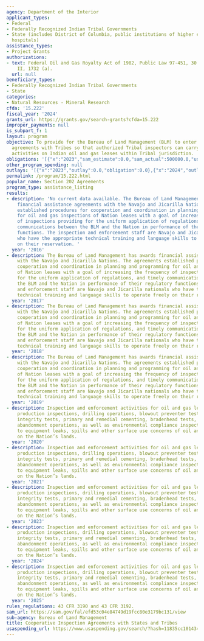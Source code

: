 ```yaml
---
agency: Department of the Interior
applicant_types:
- Federal
- Federally Recognized Indian Tribal Governments
- State (includes District of Columbia, public institutions of higher education and
  hospitals)
assistance_types:
- Project Grants
authorizations:
- text: Federal Oil and Gas Royalty Act of 1982, Public Law 97-451, 30 U.S.C, Subchapter
    II, 1732 (a).
  url: null
beneficiary_types:
- Federally Recognized Indian Tribal Governments
- State
categories:
- Natural Resources - Mineral Research
cfda: '15.222'
fiscal_year: '2024'
grants_url: https://grants.gov/search-grants?cfda=15.222
improper_payments: null
is_subpart_f: 1
layout: program
objective: To provide for the Bureau of Land Management (BLM) to enter into cooperative
  agreements with Tribes so that authorized Tribal inspectors can carry out inspection
  activities on Indian oil and gas leases within Tribal jurisdiction.
obligations: '[{"x":"2023","sam_estimate":0.0,"sam_actual":500000.0,"usa_spending_actual":0.0},{"x":"2024","sam_estimate":0.0,"sam_actual":950000.0,"usa_spending_actual":950000.0},{"x":"2025","sam_estimate":0.0,"sam_actual":0.0,"usa_spending_actual":-307811.66}]'
other_program_spending: null
outlays: '[{"x":"2023","outlay":0.0,"obligation":0.0},{"x":"2024","outlay":277885.61,"obligation":950000.0},{"x":"2025","outlay":0.0,"obligation":0.0}]'
permalink: /program/15.222.html
popular_name: Section 202 Agreements
program_type: assistance_listing
results:
- description: 'No current data available. The Bureau of Land Management has awards
    financial assistance agreements with the Navajo and Jicarilla Nations. The agreements
    established procedures for cooperation and coordination in planning and programming
    for oil and gas inspections of Nation leases with a goal of increasing the frequency
    of inspections providing for the uniform application of regulations, and timely
    communications between the BLM and the Nation in performance of their regulatory
    functions. The inspection and enforcement staff are Navajo and Jicarilla nationals
    who have the appropriate technical training and language skills to operate freely
    on their reservation. '
  year: '2016'
- description: The Bureau of Land Management has awards financial assistance agreements
    with the Navajo and Jicarilla Nations. The agreements established procedures for
    cooperation and coordination in planning and programming for oil and gas inspections
    of Nation leases with a goal of increasing the frequency of inspections providing
    for the uniform application of regulations, and timely communications between
    the BLM and the Nation in performance of their regulatory functions. The inspection
    and enforcement staff are Navajo and Jicarilla nationals who have the appropriate
    technical training and language skills to operate freely on their reservation.
  year: '2017'
- description: The Bureau of Land Management has awards financial assistance agreements
    with the Navajo and Jicarilla Nations. The agreements established procedures for
    cooperation and coordination in planning and programming for oil and gas inspections
    of Nation leases with a goal of increasing the frequency of inspections providing
    for the uniform application of regulations, and timely communications between
    the BLM and the Nation in performance of their regulatory functions. The inspection
    and enforcement staff are Navajo and Jicarilla nationals who have the appropriate
    technical training and language skills to operate freely on their reservation.
  year: '2018'
- description: The Bureau of Land Management has awards financial assistance agreements
    with the Navajo and Jicarilla Nations. The agreements established procedures for
    cooperation and coordination in planning and programming for oil and gas inspections
    of Nation leases with a goal of increasing the frequency of inspections providing
    for the uniform application of regulations, and timely communications between
    the BLM and the Nation in performance of their regulatory functions. The inspection
    and enforcement staff are Navajo and Jicarilla nationals who have the appropriate
    technical training and language skills to operate freely on their reservation.
  year: '2019'
- description: Inspection and enforcement activities for oil and gas leases to include
    production inspections, drilling operations, blowout preventer tests, mechanical
    integrity tests, primary and remedial cementing, bradenhead tests, plugging and
    abandonment operations, as well as environmental compliance inspections related
    to equipment leaks, spills and other surface use concerns of oil and gas operations
    on the Nation’s lands.
  year: '2020'
- description: Inspection and enforcement activities for oil and gas leases to include
    production inspections, drilling operations, blowout preventer tests, mechanical
    integrity tests, primary and remedial cementing, bradenhead tests, plugging and
    abandonment operations, as well as environmental compliance inspections related
    to equipment leaks, spills and other surface use concerns of oil and gas operations
    on the Nation’s lands.
  year: '2021'
- description: Inspection and enforcement activities for oil and gas leases to include
    production inspections, drilling operations, blowout preventer tests, mechanical
    integrity tests, primary and remedial cementing, bradenhead tests, plugging and
    abandonment operations, as well as environmental compliance inspections related
    to equipment leaks, spills and other surface use concerns of oil and gas operations
    on the Nation’s lands.
  year: '2023'
- description: Inspection and enforcement activities for oil and gas leases to include
    production inspections, drilling operations, blowout preventer tests, mechanical
    integrity tests, primary and remedial cementing, bradenhead tests, plugging and
    abandonment operations, as well as environmental compliance inspections related
    to equipment leaks, spills and other surface use concerns of oil and gas operations
    on the Nation’s lands.
  year: '2024'
- description: Inspection and enforcement activities for oil and gas leases to include
    production inspections, drilling operations, blowout preventer tests, mechanical
    integrity tests, primary and remedial cementing, bradenhead tests, plugging and
    abandonment operations, as well as environmental compliance inspections related
    to equipment leaks, spills and other surface use concerns of oil and gas operations
    on the Nation’s lands.
  year: '2025'
rules_regulations: 43 CFR 3190 and 43 CFR 3192.
sam_url: https://sam.gov/fal/efd53c04e84749d19fcc80e3179bc131/view
sub-agency: Bureau of Land Management
title: Cooperative Inspection Agreements with States and Tribes
usaspending_url: https://www.usaspending.gov/search/?hash=11835cc1014346745aee7a47deed2bf7
---
```

